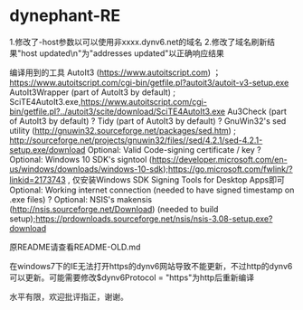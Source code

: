 # dynephant-RE
1.修改了-host参数以可以使用非xxxx.dynv6.net的域名 
2.修改了域名刷新结果"host updated\n"为"addresses updated"以正确响应结果 


编译用到的工具 
AutoIt3 (https://www.autoitscript.com) ； https://www.autoitscript.com/cgi-bin/getfile.pl?autoit3/autoit-v3-setup.exe 
AutoIt3Wrapper (part of AutoIt3 by default) ; SciTE4AutoIt3.exe,https://www.autoitscript.com/cgi-bin/getfile.pl?../autoit3/scite/download/SciTE4AutoIt3.exe 
Au3Check (part of AutoIt3 by default) ? 
Tidy (part of AutoIt3 by default) ? 
GnuWin32's sed utility (http://gnuwin32.sourceforge.net/packages/sed.htm) ; http://sourceforge.net/projects/gnuwin32/files//sed/4.2.1/sed-4.2.1-setup.exe/download 
Optional: Valid Code-signing certificate / key ? 
Optional: Windows 10 SDK's signtool (https://developer.microsoft.com/en-us/windows/downloads/windows-10-sdk);https://go.microsoft.com/fwlink/?linkid=2173743 , 仅安装Windows SDK Signing Tools for Desktop Apps即可  
Optional: Working internet connection (needed to have signed timestamp on .exe files) ? 
Optional: NSIS's makensis (http://nsis.sourceforge.net/Download) (needed to build setup);https://prdownloads.sourceforge.net/nsis/nsis-3.08-setup.exe?download 

原README请查看README-OLD.md

在windows7下的IE无法打开https的dynv6网站导致不能更新，不过http的dynv6可以更新。可能需要修改$dynv6Protocol = "https"为http后重新编译

水平有限，欢迎批评指正，谢谢。

